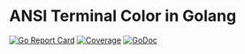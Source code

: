 # ANSI Terminal Color in Golang

[![Go Report Card](https://goreportcard.com/badge/gitlab.com/skilstak/code/go/color)](https://goreportcard.com/report/gitlab.com/skilstak/code/go/color) [![Coverage](https://gocover.io/_badge/gitlab.com/skilstak/code/go/color)](https://gocover.io/gitlab.com/skilstak/code/go/color) [![GoDoc](https://godoc.org/gitlab.com/skilstak/code/go/color?status.svg)](https://godoc.org/gitlab.com/skilstak/code/go/color)
